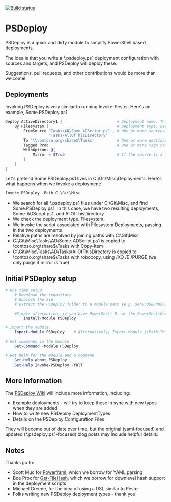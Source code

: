 [![Build status](https://ci.appveyor.com/api/projects/status/ntgl2679yn4g4m2b/branch/master?svg=true)](https://ci.appveyor.com/project/RamblingCookieMonster/psdeploy/branch/master)

PSDeploy
========

PSDeploy is a quick and dirty module to simplify PowerShell based deployments.

The idea is that you write a *.psdeploy.ps1 deployment configuration with sources and targets, and PSDeploy will deploy these.

Suggestions, pull requests, and other contributions would be more than welcome!

## Deployments

Invoking PSDeploy is very similar to running Invoke-Pester.  Here's an example, Some.PSDeploy.ps1

```powershell
Deploy ActiveDirectory1 {                        # Deployment name. This needs to be unique. Call it whatever you want
    By Filesystem {                              # Deployment type. See Get-PSDeploymentType
        FromSource 'Tasks\AD\Some-ADScript.ps1', # One or more sources to deploy. Absolute, or relative to deployment.yml parent
                   'Tasks\AllOfThisDirectory'
        To '\\contoso.org\share$\Tasks'          # One or more destinations to deploy the sources to
        Tagged Prod                              # One or more tags you can use to restrict deployments or queries
        WithOptions @{
            Mirror = $True                       # If the source is a folder, triggers robocopy purge. Danger
        }
    }
}
```

Let's pretend Some.PSDeploy.ps1 lives in C:\Git\Misc\Deployments. Here's what happens when we invoke a deployment:

```powershell
Invoke-PSDeploy -Path C:\Git\Misc
```

 * We search for all *.psdeploy.ps1 files under C:\Git\Misc, and find Some.PSDeploy.ps1. In this case, we have two resulting deployments, Some-ADScript.ps1, and AllOfThisDirectory
 * We check the deployment type. Filesystem.
 * We invoke the script associated with Filesystem Deployments, passing in the two deployments
 * Relative paths are resolved by joining paths with C:\Git\Misc
 * C:\Git\Misc\Tasks\AD\Some-ADScript.ps1 is copied to \\contoso.org\share$\Tasks with Copy-Item
 * C:\Git\Misc\Tasks\AD\Tasks\AllOfThisDirectory is copied to \\contoso.org\share$\Tasks with robocopy, using /XO /E /PURGE (we only purge if mirror is true)

## Initial PSDeploy setup

```powershell
# One time setup
    # Download the repository
    # Unblock the zip
    # Extract the PSDeploy folder to a module path (e.g. $env:USERPROFILE\Documents\WindowsPowerShell\Modules\)

    #Simple alternative, if you have PowerShell 5, or the PowerShellGet module:
        Install-Module PSDeploy

# Import the module.
    Import-Module PSDeploy    # Alternatively, Import-Module \\Path\To\PSDeploy

# Get commands in the module
    Get-Command -Module PSDeploy

# Get help for the module and a command
    Get-Help about_PSDeploy
    Get-Help Invoke-PSDeploy -full
```

## More Information

The [PSDeploy Wiki](https://github.com/RamblingCookieMonster/PSDeploy/wiki) will include more information, including:

* Example deployments - will try to keep these in sync with new types when they are added
* How to write new PSDeploy DeploymentTypes
* Details on the PSDeploy Configuration Files

They will become out of date over time, but the original (yaml-focused) and updated (*.psdeploy.ps1-focused) blog posts may include helpful details:

## Notes

Thanks go to:

* Scott Muc for [PowerYaml](https://github.com/scottmuc/PowerYaml), which we borrow for YAML parsing
* Boe Prox for [Get-FileHash](http://learn-powershell.net/2013/03/25/use-powershell-to-calculate-the-hash-of-a-file/), which we borrow for downlevel hash support in the deployment scripts
* Michael Greene, for the idea of using a DSL similar to Pester
* Folks writing new PSDeploy deployment types - thank you!
